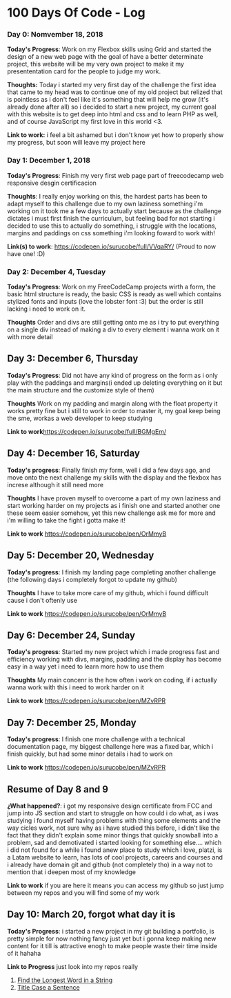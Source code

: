 # 100 Days Of Code - Log

### Day 0: Nomvember 18, 2018

**Today's Progress**: Work on my Flexbox skills using Grid and started the design of a new web page with the goal of have a better determinate project, this website will be my very own project to make it my presententation card for the people to judge my work.

**Thoughts:** Today i started my very first day of the challenge the first idea that came to my head was to continue one of my old project but relized that is pointless as i don't feel like it's something that will help me grow (it's already done after all) so i decided to start a new project, my current goal with this website is to get deep into html and css and to learn PHP as well, and of course JavaScript my first love in this world <3.

**Link to work:** i feel a bit ashamed but i don't know yet how to properly show my progress, but soon will leave my project here

### Day 1: December 1, 2018

**Today's Progress**: Finish my very first web page part of freecodecamp web responsive desgin certificacion

**Thoughts**: I really enjoy working on this, the hardest parts has been to adapt myself to this challenge due to my own laziness something i'm working on it took me a few days to actually start because as the challenge dictates i must first finish the curriculum, but feeling bad for not starting i decided to use this to actually do something, i struggle with the locations, margins and paddings on css something i'm looking foward to work with!

**Link(s) to work**: https://codepen.io/surucobe/full/VVqaRY/ (Proud to now have one! :D)


### Day 2: December 4, Tuesday

**Today's Progress**: Work on my FreeCodeCamp projects wirth a form, the basic html structure is ready, the basic CSS is ready as well which contains stylized fonts and inputs (love the lobster font :3) but the order is still lacking i need to work on it.

**Thoughts** Order and divs are still getting onto me as i try to put everything on a single div instead of making a div to every element i wanna work on it with more detail

## Day 3: December 6, Thursday

**Today's Progress**: Did not have any kind of progress on the form as i only play with the paddings and margins(i ended up deleting everything on it but the main structure and the customize style of them)

**Thoughts** Work on my padding and margin along with the float property it works pretty fine but i still to work in order to master it, my goal keep being the sme, workas a web developer to keep studying

**Link to work**https://codepen.io/surucobe/full/BGMgEm/

## Day 4: December 16, Saturday

**Today's progress**: Finally finish my form, well i did a few days ago, and move onto the next challenge my skills with the display  and the flexbox has increse although it still need more

**Thoughts** I have proven myself to overcome a part of my own laziness and start working harder on my projects as i finish one and started another one these seem easier somehow, yet this new challenge ask me for more and i'm willing to take the fight i gotta make it!

**Link to work** https://codepen.io/surucobe/pen/OrMmyB

## Day 5: December 20, Wednesday

**Today's progress**: I finish my landing page completing another challenge (the following days i completely forgot to update my github)

**Thoughts** I have to take more care of my github, which i found difficult cause i don't oftenly use

**Link to work** https://codepen.io/surucobe/pen/OrMmyB

## Day 6: December 24, Sunday

**Today's progress**: Started my new project which i made progress fast and efficiency working with divs, margins, padding and the display has become easy in a way yet i need to learn more how to use them

**Thoughts** My main concenr is the how often i work on coding, if i actually wanna work with this i need to work harder on it

**Link to work** https://codepen.io/surucobe/pen/MZvRPR

## Day 7: December 25, Monday

**Today's progress**: I finish one more challenge with a technical documentation page, my biggest challenge here was a fixed bar, which i finish quickly, but had some minor details i had to work on 

**Link to work** https://codepen.io/surucobe/pen/MZvRPR

## Resume of Day 8 and 9

**¿What happened?**: i got my responsive design certificate from FCC and jump into JS section and start to struggle on how could i do what, as i was studying i found myself having problems with thing some elements and the way cicles work, not sure why as i have studied this before, i didn't like the fact that they didn't explain some minor things that quickly snowball into a problem, sad and demotivated i started looking for something else.... which i did not found for a while i found  anew place to study which i love, platzi, is a Latam website to learn, has lots of cool projects, careers and courses and i already have domain git and github (not completely tho) in a way not to mention that i deepen most of my knowledge

**Link to work** if you are here it means you can access my github so just jump between my repos and you will find some of my work

## Day 10: March 20, forgot what day it is

**Today's Progress**: i started a new project in my git building a portfolio, is pretty simple for now nothing fancy just yet but i gonna keep making new content for it till is attractive enogh to make people waste their time inside of it hahaha

**Link to Progress** just look into my repos really

1. [Find the Longest Word in a String](https://www.freecodecamp.com/challenges/find-the-longest-word-in-a-string)
2. [Title Case a Sentence](https://www.freecodecamp.com/challenges/title-case-a-sentence)
